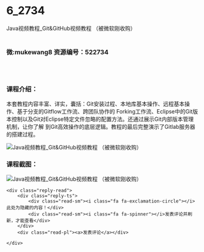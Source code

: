 # 6_2734
Java视频教程_Git&amp;GitHub视频教程 （被微软刚收购）
<br/></br>
<h3>微:mukewang8 资源编号：522734</h3>
<br/></br>
<h3>课程介绍：</h3>
<p>本套教程内容丰富、详实，囊括：<a title="查看与 Git 相关的文章" target="_blank">Git</a>安装过程、本地库基本操作、远程基本操作、基于分支的<a title="查看与 Git 相关的文章" target="_blank">Git</a>flow工作流、跨团队协作的 Forking工作流、Eclipse中的Git版本控制以及Git对Eclipse特定文件忽略的配置方法。还通过展示Git内部版本管理机制，让你了解 到Git高效操作的底层逻辑。教程的最后完整演示了Gitlab服务器的搭建过程。</p>
<p><img src="https://www.ko996.com/wp-content/uploads/img/2018/06/2-5.png" alt="Java视频教程_Git&amp;GitHub视频教程 （被微软刚收购）"></p>
<div class="info-desc">
<h3>课程截图：</h3>
<p><img src="https://www.ko996.com/wp-content/uploads/img/2018/06/3-5.png" alt="Java视频教程_Git&amp;GitHub视频教程 （被微软刚收购）"></p>


	<div class="reply-read">
		<div class="reply-ts">
			<div class="read-sm"><i class="fa fa-exclamation-circle"></i>此处为隐藏的内容！</div>
			<div class="read-sm"><i class="fa fa-spinner"></i>发表评论并刷新，才能查看</div>
		</div>
		<div class="read-pl"><a>发表评论</a></div>
		
    </div>
</div>
